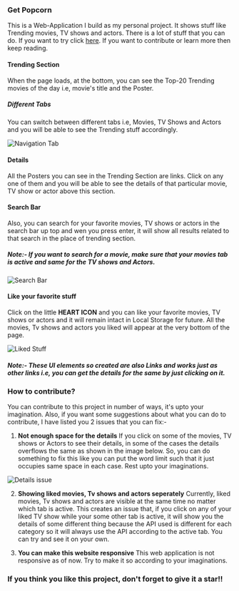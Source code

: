 ### Get Popcorn

This is a Web-Application I build as my personal project. It shows stuff like Trending movies, TV shows and actors. There is a lot of stuff that you can do. If you want to try click [here](https://sardug10.github.io/Get-popcorn-V1.0/).
If you want to contribute or learn more then keep reading.

#### Trending Section

When the page loads, at the bottom, you can see the Top-20 Trending movies of the day i.e, movie's title and the Poster.

##### Different Tabs

You can switch between different tabs i.e, Movies, TV Shows and Actors and you will be able to see the Trending stuff accordingly.

![Navigation Tab](Readme/1.png)

#### Details

All the Posters you can see in the Trending Section are links. Click on any one of them and you will be able to see the details of that particular movie, TV show or actor above this section.

#### Search Bar

Also, you can search for your favorite movies, TV shows or actors in the search bar up top and wen you press enter, it will show all results related to that search in the place of trending section.

##### Note:- If you want to search for a movie, make sure that your movies tab is active and same for the TV shows and Actors.

![Search Bar](Readme/2.png)

#### Like your favorite stuff

Click on the little **HEART ICON** and you can like your favorite movies, TV shows or actors and it will remain intact in Local Storage for future. All the movies, Tv shows and actors you liked will appear at the very bottom of the page.

![Liked Stuff](Readme/3.png)

##### Note:- These UI elements so created are also Links and works just as other links i.e, you can get the details for the same by just clicking on it.

### How to contribute?
You can contribute to this project in number of ways, it's upto your imagination. Also, if you want some suggestions about what you can do to contribute, I have listed you 2 issues that you can fix:-

1. **Not enough space for the details**
    If you click on some of the movies, TV shows or Actors to see their details, in some of the cases the details overflows the same as shown in the image below. So, you can do something to fix this like you can put the word limit such that it just occupies same space in each case. Rest upto your imaginations.

![Details issue](Readme/4.png)

2. **Showing liked movies, Tv shows and actors seperately**
    Currently, liked movies, Tv shows and actors are visible at the same time no matter which tab is active. This creates an issue that, if you click on any of your liked TV show while your some other tab is active, it will show you the details of some different thing because the API used is different for each category so it will always use the API according to the active tab. You can try and see it on your own.

3. **You can make this website responsive**
    This web application is not responsive as of now. Try to make it so according to your imaginations.

### If you think you like this project, don't forget to give it a star!!
